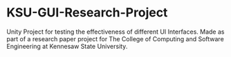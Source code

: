 # KSU-GUI-Research-Project
Unity Project for testing the effectiveness of different UI Interfaces.
Made as part of a research paper project for The College of Computing and Software Engineering at Kennesaw State University.
